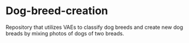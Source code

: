 # Dog-breed-creation
Repository that utilizes VAEs to classify dog breeds and create new dog breads by mixing photos of dogs of two breads.
